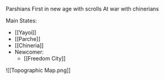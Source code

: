 Parshians
First in new age with scrolls
At war with chinerians


Main States:
- [[Yayoi]]
- [[Parche]]
-  [[Chineria]]
- Newcomer:
	- [[Freedom City]]

![[Topographic Map.png]]